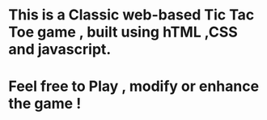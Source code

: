 # This is a Classic web-based Tic Tac Toe game , built using hTML ,CSS  and javascript. 

# Feel free to Play , modify or enhance the game !